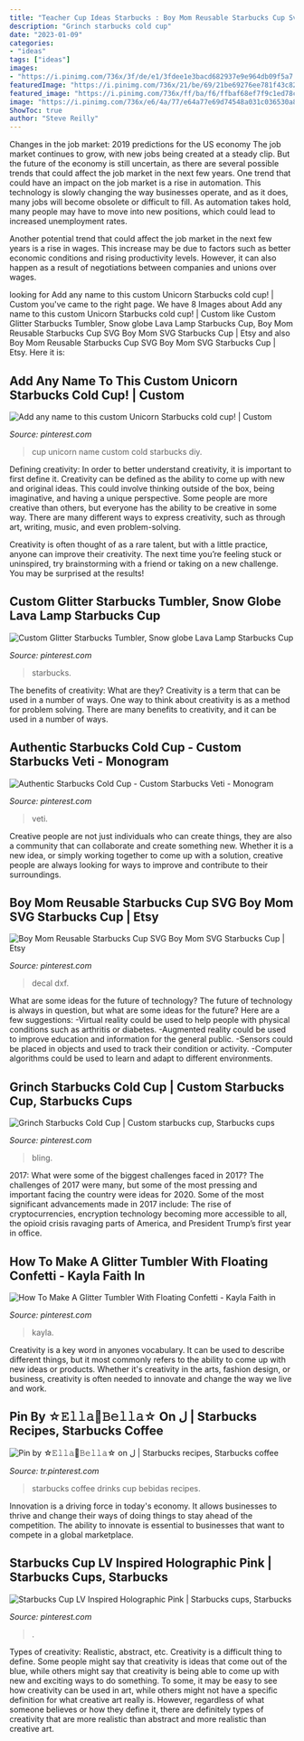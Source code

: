 ```yaml
---
title: "Teacher Cup Ideas Starbucks : Boy Mom Reusable Starbucks Cup Svg Boy Mom Svg Starbucks Cup"
description: "Grinch starbucks cold cup"
date: "2023-01-09"
categories:
- "ideas"
tags: ["ideas"]
images:
- "https://i.pinimg.com/736x/3f/de/e1/3fdee1e3bacd682937e9e964db09f5a7.jpg"
featuredImage: "https://i.pinimg.com/736x/21/be/69/21be69276ee781f43c829e6d0777235e.jpg"
featured_image: "https://i.pinimg.com/736x/ff/ba/f6/ffbaf68ef7f9c1ed78c4144d74b972be.jpg"
image: "https://i.pinimg.com/736x/e6/4a/77/e64a77e69d74548a031c036530a8696d.jpg"
ShowToc: true
author: "Steve Reilly"
---
```



Changes in the job market: 2019 predictions for the US economy
The job market continues to grow, with new jobs being created at a steady clip. But the future of the economy is still uncertain, as there are several possible trends that could affect the job market in the next few years. 
One trend that could have an impact on the job market is a rise in automation. This technology is slowly changing the way businesses operate, and as it does, many jobs will become obsolete or difficult to fill. As automation takes hold, many people may have to move into new positions, which could lead to increased unemployment rates. 

Another potential trend that could affect the job market in the next few years is a rise in wages. This increase may be due to factors such as better economic conditions and rising productivity levels. However, it can also happen as a result of negotiations between companies and unions over wages.

	

		
looking for Add any name to this custom Unicorn Starbucks cold cup! | Custom you've came to the right page. We have 8 Images about Add any name to this custom Unicorn Starbucks cold cup! | Custom like Custom Glitter Starbucks Tumbler, Snow globe Lava Lamp Starbucks Cup, Boy Mom Reusable Starbucks Cup SVG Boy Mom SVG Starbucks Cup | Etsy and also Boy Mom Reusable Starbucks Cup SVG Boy Mom SVG Starbucks Cup | Etsy. Here it is:
		
    
## Add Any Name To This Custom Unicorn Starbucks Cold Cup! | Custom

<img loading=lazy src="https://i.pinimg.com/736x/e6/4a/77/e64a77e69d74548a031c036530a8696d.jpg" onerror="this.onerror=null;this.src='https://tse3.mm.bing.net/th?id=OIP.8wWL7BAuiIwlGmIn5FRMJQHaJ3&amp;pid=15.1';" alt="Add any name to this custom Unicorn Starbucks cold cup! | Custom">

_Source: pinterest.com_

>cup unicorn name custom cold starbucks diy. 

	

Defining creativity:
In order to better understand creativity, it is important to first define it. Creativity can be defined as the ability to come up with new and original ideas. This could involve thinking outside of the box, being imaginative, and having a unique perspective.
Some people are more creative than others, but everyone has the ability to be creative in some way. There are many different ways to express creativity, such as through art, writing, music, and even problem-solving.

Creativity is often thought of as a rare talent, but with a little practice, anyone can improve their creativity. The next time you’re feeling stuck or uninspired, try brainstorming with a friend or taking on a new challenge. You may be surprised at the results!

    
## Custom Glitter Starbucks Tumbler, Snow Globe Lava Lamp Starbucks Cup

<img loading=lazy src="https://i.pinimg.com/736x/3f/de/e1/3fdee1e3bacd682937e9e964db09f5a7.jpg" onerror="this.onerror=null;this.src='https://tse1.mm.bing.net/th?id=OIP.FW-Hty6a8N9qj4d8JHj1_gHaLH&amp;pid=15.1';" alt="Custom Glitter Starbucks Tumbler, Snow globe Lava Lamp Starbucks Cup">

_Source: pinterest.com_

>starbucks. 

	

The benefits of creativity: What are they?
Creativity is a term that can be used in a number of ways. One way to think about creativity is as a method for problem solving. There are many benefits to creativity, and it can be used in a number of ways.

    
## Authentic Starbucks Cold Cup - Custom Starbucks Veti - Monogram

<img loading=lazy src="https://i.pinimg.com/736x/ff/ba/f6/ffbaf68ef7f9c1ed78c4144d74b972be.jpg" onerror="this.onerror=null;this.src='https://tse4.mm.bing.net/th?id=OIP.9wVqC6FMGyZsCGqiJSofGQHaJ3&amp;pid=15.1';" alt="Authentic Starbucks Cold Cup - Custom Starbucks Veti - Monogram">

_Source: pinterest.com_

>veti. 

	

Creative people are not just individuals who can create things, they are also a community that can collaborate and create something new. Whether it is a new idea, or simply working together to come up with a solution, creative people are always looking for ways to improve and contribute to their surroundings.

    
## Boy Mom Reusable Starbucks Cup SVG Boy Mom SVG Starbucks Cup | Etsy

<img loading=lazy src="https://i.pinimg.com/736x/af/0e/3e/af0e3e08c7e6710df521b60a945ab2fa.jpg" onerror="this.onerror=null;this.src='https://tse3.mm.bing.net/th?id=OIP.zpW2eoc7BKTpzzM1o7f_ygHaF7&amp;pid=15.1';" alt="Boy Mom Reusable Starbucks Cup SVG Boy Mom SVG Starbucks Cup | Etsy">

_Source: pinterest.com_

>decal dxf. 

	

What are some ideas for the future of technology?
The future of technology is always in question, but what are some ideas for the future? Here are a few suggestions: 
-Virtual reality could be used to help people with physical conditions such as arthritis or diabetes. 
-Augmented reality could be used to improve education and information for the general public. 
-Sensors could be placed in objects and used to track their condition or activity. 
-Computer algorithms could be used to learn and adapt to different environments.

    
## Grinch Starbucks Cold Cup | Custom Starbucks Cup, Starbucks Cups

<img loading=lazy src="https://i.pinimg.com/736x/9c/51/f0/9c51f08ff1ee7ebf630d53f62db149c5.jpg" onerror="this.onerror=null;this.src='https://tse2.mm.bing.net/th?id=OIP._Fy3XG0ee6X6auOk244PmgHaPO&amp;pid=15.1';" alt="Grinch Starbucks Cold Cup | Custom starbucks cup, Starbucks cups">

_Source: pinterest.com_

>bling. 

	

2017: What were some of the biggest challenges faced in 2017?
The challenges of 2017 were many, but some of the most pressing and important facing the country were ideas for 2020. Some of the most significant advancements made in 2017 include: The rise of cryptocurrencies, encryption technology becoming more accessible to all, the opioid crisis ravaging parts of America, and President Trump’s first year in office.

    
## How To Make A Glitter Tumbler With Floating Confetti - Kayla Faith In

<img loading=lazy src="https://i.pinimg.com/originals/f6/65/28/f665281e60cb7e8de86ff88262f51212.jpg" onerror="this.onerror=null;this.src='https://tse2.mm.bing.net/th?id=OIP.KTpHX7pVyPsBaAaCAZT8AgHaLG&amp;pid=15.1';" alt="How To Make A Glitter Tumbler With Floating Confetti - Kayla Faith in">

_Source: pinterest.com_

>kayla. 

	

Creativity is a key word in anyones vocabulary. It can be used to describe different things, but it most commonly refers to the ability to come up with new ideas or products. Whether it's creativity in the arts, fashion design, or business, creativity is often needed to innovate and change the way we live and work.

    
## Pin By ☆𝙴𝚕𝚕𝚊🦋𝙱𝚎𝚕𝚕𝚊☆ On ل | Starbucks Recipes, Starbucks Coffee

<img loading=lazy src="https://i.pinimg.com/736x/21/be/69/21be69276ee781f43c829e6d0777235e.jpg" onerror="this.onerror=null;this.src='https://tse4.mm.bing.net/th?id=OIP.J9geSLmcAwlyim3aQrjX9gHaNK&amp;pid=15.1';" alt="Pin by ☆𝙴𝚕𝚕𝚊🦋𝙱𝚎𝚕𝚕𝚊☆ on ل | Starbucks recipes, Starbucks coffee">

_Source: tr.pinterest.com_

>starbucks coffee drinks cup bebidas recipes. 

	

Innovation is a driving force in today's economy. It allows businesses to thrive and change their ways of doing things to stay ahead of the competition. The ability to innovate is essential to businesses that want to compete in a global marketplace.

    
## Starbucks Cup LV Inspired Holographic Pink | Starbucks Cups, Starbucks

<img loading=lazy src="https://i.pinimg.com/736x/64/14/28/641428e43a4b2bd8f3c6019a4dd5dfaa.jpg" onerror="this.onerror=null;this.src='https://tse4.mm.bing.net/th?id=OIP.kVk7lV5i1DAO5hnhDC0adQHaJ3&amp;pid=15.1';" alt="Starbucks Cup LV Inspired Holographic Pink | Starbucks cups, Starbucks">

_Source: pinterest.com_

>. 

	

Types of creativity: Realistic, abstract, etc.
Creativity is a difficult thing to define. Some people might say that creativity is ideas that come out of the blue, while others might say that creativity is being able to come up with new and exciting ways to do something. To some, it may be easy to see how creativity can be used in art, while others might not have a specific definition for what creative art really is. However, regardless of what someone believes or how they define it, there are definitely types of creativity that are more realistic than abstract and more realistic than creative art.

